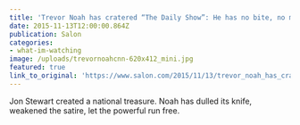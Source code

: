 ```yaml
---
title: 'Trevor Noah has cratered “The Daily Show”: He has no bite, no message — and has let Fox News off the hook'
date: 2015-11-13T12:00:00.864Z
publication: Salon
categories: 
- what-im-watching
image: /uploads/trevornoahcnn-620x412_mini.jpg
featured: true
link_to_original: 'https://www.salon.com/2015/11/13/trevor_noah_has_cratered_the_daily_show_he_has_no_bite_no_message_and_has_let_fox_news_off_the_hook/'
---
```


Jon Stewart created a national treasure. Noah has dulled its knife, weakened the satire, let the powerful run free.